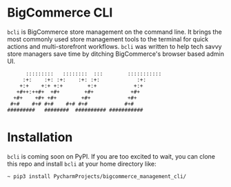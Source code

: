# BigCommerce CLI

`bcli` is BigCommerce store management on the command line. It brings the most commonly used store management tools to the terminal for quick actions and multi-storefront workflows. `bcli` was written to help tech savvy store managers save time by ditching BigCommerce's browser based admin UI. 

```
      :::::::::   ::::::::  :::        ::::::::::: 
     :+:    :+: :+:    :+: :+:            :+:      
    +:+    +:+ +:+        +:+            +:+       
   +#++:++#+  +#+        +#+            +#+        
  +#+    +#+ +#+        +#+            +#+         
 #+#    #+# #+#    #+# #+#            #+#          
#########   ########  ########## ###########       
```

# Installation

`bcli` is coming soon on PyPI. If you are too excited to wait, you can clone this repo and install `bcli` at your home directory like: 

`~ pip3 install PycharmProjects/bigcommerce_management_cli/`
